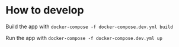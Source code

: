 # How to develop

Build the app with
`docker-compose -f docker-compose.dev.yml build`

Run the app with
`docker-compose -f docker-compose.dev.yml up`
